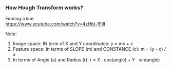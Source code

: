 
### How Hough Transform works?
Finding a line  
https://www.youtube.com/watch?v=4zHbI-fFIlI

Note: 
1. Image space: IN term of X and Y coordinates: y = mx + c
2. Feature space: In terms of SLOPE (m) and CONSTANCE (c): m = (y - c) / x
3. In terms of Angle (a)  and Radius (r): r = X . cos(angle) + Y . sin(angle)
